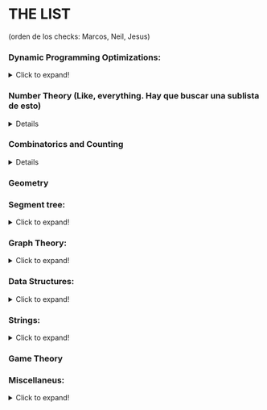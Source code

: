 # THE LIST

(orden de los checks: Marcos, Neil, Jesus)

### Dynamic Programming Optimizations:   
<details>
  <summary>Click to expand!</summary>

   - Convex Hull Trick
      - [The Fair Nut And Rectangles](https://codeforces.com/contest/1083/problem/E) :+1: :-1: :-1:
      - [Covered Walkway](https://open.kattis.com/problems/coveredwalkway) :+1: :-1: :-1:
      - [Escape Through Leaf](https://codeforces.com/contest/932/problem/F) :+1: :-1: :-1:
   - Li Chao Tree
      - [Squared Ends](https://csacademy.com/contest/archive/task/squared-ends) :+1: :-1: :-1: 
   - D&C
   - Knuth Optimization
      - [Breaking String](https://www.spoj.com/problems/BRKSTRNG/) :+1: :-1: :-1:
</details>

### Number Theory (Like, everything. Hay que buscar una sublista de esto)
<details>
	
   - Chinese Remainder Theorem
      - [Remainders Game](https://codeforces.com/problemset/problem/687/B) :-1: :+1: :-1:
      
</details>

### Combinatorics and Counting
<details>

   - [Beatiful Pairs of Numbers](https://codeforces.com/contest/403/problem/D) :+1: :+1: :-1:

</details>

### Geometry

### Segment tree:
<details>
  <summary>Click to expand!</summary>

   - Normalitos, hay que dominar el codigo
   - Lazy Propagation
   - Persistencia 
</details>



### Graph Theory:
<details>
  <summary>Click to expand!</summary>
     
   - Transversal
      - DFS
      - BFS
   - Shortest Path
      - Floyd Warshall
      - DijkstrA
   - DP on DAG
   - Flow
      - Max Flow
      - Max Flow-Min Cost
   - Bipartite matching 
   - Trees
      - MST
      - LCA
      - HLD
    - Centroid Decomposition
   - Dilworth's theorem
   - DSU
   - Conectividad
      - Bridges
      - Articulation points
</details>

### Data Structures:
<details>
  <summary>Click to expand!</summary>

   - Fundamentals
      - Map
      - Set
      - Stack
      - Queue
   - Treaps
   - Implicit Treaps
   - BIT
</details>

### Strings:
<details>
  <summary>Click to expand!</summary>

   - KMP
   - Aho-Corasick
   - Suffix Array
   - Suffix Automata
   - Trie
	    - [XOR Sum](https://icpcarchive.ecs.baylor.edu/index.php?option=com_onlinejudge&Itemid=8&page=show_problem&problem=2683) :-1: :+1: :+1:
	    - [A Lot of Games](https://codeforces.com/contest/456/problem/D) :-1: :-1: :+1: 
   - Z-Function
</details>

### Game Theory

### Miscellaneus:
<details>
  <summary>Click to expand!</summary>
 
  - Binary Search
  - Probabilities
  - FFT
  - Constructive Algorithms (esto es una seccion de CF)
  - NP-Problems
  - Greedy Problems
  - Matrix Exponentiation (Para mejorar recursiones)
     - [Classic Sequence Sum (hint: draw fibo rectangles)](https://www.spoj.com/problems/CLASSICSEQ/) :-1: :+1: :-1:
     - [Ada and Economy](https://www.spoj.com/problems/ADAMONEY/) :-1: :+1: :-1:
     - [Dojo Corridor 1](https://www.spoj.com/problems/DOJ1/) :-1: :+1: :-1:
     - [Macarons](https://uva.onlinejudge.org/index.php?option=com_onlinejudge&Itemid=8&page=show_problem&problem=5208) :-1: :+1: :-1:
</details>
